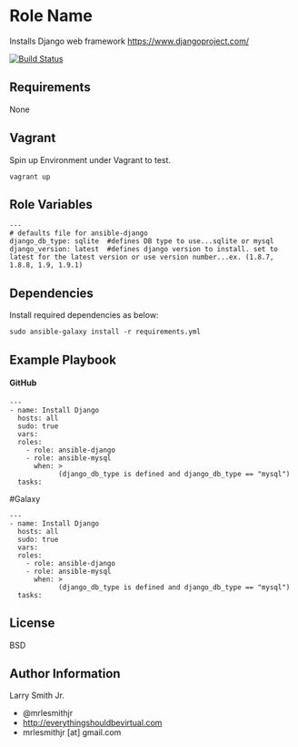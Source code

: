 Role Name
=========

Installs Django web framework https://www.djangoproject.com/  

[![Build Status](https://travis-ci.org/mrlesmithjr/ansible-django.svg?branch=master)](https://travis-ci.org/mrlesmithjr/ansible-django)

Requirements
------------

None

Vagrant
-------
Spin up Environment under Vagrant to test.
````
vagrant up
````

Role Variables
--------------

````
---
# defaults file for ansible-django
django_db_type: sqlite  #defines DB type to use...sqlite or mysql
django_version: latest  #defines django version to install. set to latest for the latest version or use version number...ex. (1.8.7, 1.8.8, 1.9, 1.9.1)
````

Dependencies
------------

Install required dependencies as below:
````
sudo ansible-galaxy install -r requirements.yml
````

Example Playbook
----------------

#### GitHub
````
---
- name: Install Django
  hosts: all
  sudo: true
  vars:
  roles:
    - role: ansible-django
    - role: ansible-mysql
      when: >
            (django_db_type is defined and django_db_type == "mysql")
  tasks:
````

#Galaxy
````
---
- name: Install Django
  hosts: all
  sudo: true
  vars:
  roles:
    - role: ansible-django
    - role: ansible-mysql
      when: >
            (django_db_type is defined and django_db_type == "mysql")
  tasks:
````

License
-------

BSD

Author Information
------------------

Larry Smith Jr.
- @mrlesmithjr
- http://everythingshouldbevirtual.com
- mrlesmithjr [at] gmail.com
